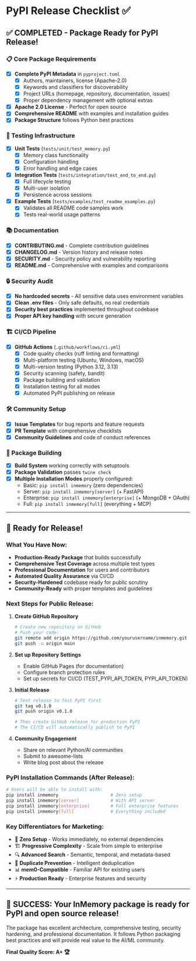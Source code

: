 # PyPI Release Checklist ✅

## ✅ COMPLETED - Package Ready for PyPI Release!

### 📋 Core Package Requirements
- [x] **Complete PyPI Metadata** in `pyproject.toml`
  - [x] Authors, maintainers, license (Apache-2.0)
  - [x] Keywords and classifiers for discoverability
  - [x] Project URLs (homepage, repository, documentation, issues)
  - [x] Proper dependency management with optional extras
- [x] **Apache 2.0 License** - Perfect for open source
- [x] **Comprehensive README** with examples and installation guides
- [x] **Package Structure** follows Python best practices

### 🧪 Testing Infrastructure
- [x] **Unit Tests** (`tests/unit/test_memory.py`)
  - [x] Memory class functionality
  - [x] Configuration handling
  - [x] Error handling and edge cases
- [x] **Integration Tests** (`tests/integration/test_end_to_end.py`)
  - [x] Full lifecycle testing
  - [x] Multi-user isolation
  - [x] Persistence across sessions
- [x] **Example Tests** (`tests/examples/test_readme_examples.py`)
  - [x] Validates all README code samples work
  - [x] Tests real-world usage patterns

### 📚 Documentation
- [x] **CONTRIBUTING.md** - Complete contribution guidelines
- [x] **CHANGELOG.md** - Version history and release notes  
- [x] **SECURITY.md** - Security policy and vulnerability reporting
- [x] **README.md** - Comprehensive with examples and comparisons

### 🔒 Security Audit
- [x] **No hardcoded secrets** - All sensitive data uses environment variables
- [x] **Clean .env files** - Only safe defaults, no real credentials
- [x] **Security best practices** implemented throughout codebase
- [x] **Proper API key handling** with secure generation

### 🏗️ CI/CD Pipeline
- [x] **GitHub Actions** (`.github/workflows/ci.yml`)
  - [x] Code quality checks (ruff linting and formatting)
  - [x] Multi-platform testing (Ubuntu, Windows, macOS)
  - [x] Multi-version testing (Python 3.12, 3.13)
  - [x] Security scanning (safety, bandit)
  - [x] Package building and validation
  - [x] Installation testing for all modes
  - [x] Automated PyPI publishing on release

### 🛠️ Community Setup
- [x] **Issue Templates** for bug reports and feature requests
- [x] **PR Template** with comprehensive checklists
- [x] **Community Guidelines** and code of conduct references

### 🔧 Package Building
- [x] **Build System** working correctly with setuptools
- [x] **Package Validation** passes `twine check`
- [x] **Multiple Installation Modes** properly configured:
  - Basic: `pip install inmemory` (zero dependencies)
  - Server: `pip install inmemory[server]` (+ FastAPI)
  - Enterprise: `pip install inmemory[enterprise]` (+ MongoDB + OAuth)
  - Full: `pip install inmemory[full]` (everything + MCP)

---

## 🚀 Ready for Release!

### What You Have Now:
- **Production-Ready Package** that builds successfully
- **Comprehensive Test Coverage** across multiple test types
- **Professional Documentation** for users and contributors
- **Automated Quality Assurance** via CI/CD
- **Security-Hardened** codebase ready for public scrutiny
- **Community-Ready** with proper templates and guidelines

### Next Steps for Public Release:

1. **Create GitHub Repository**
   ```bash
   # Create new repository on GitHub
   # Push your code:
   git remote add origin https://github.com/yourusername/inmemory.git
   git push -u origin main
   ```

2. **Set up Repository Settings**
   - Enable GitHub Pages (for documentation)
   - Configure branch protection rules
   - Set up secrets for CI/CD (TEST_PYPI_API_TOKEN, PYPI_API_TOKEN)

3. **Initial Release**
   ```bash
   # Test release to Test PyPI first
   git tag v0.1.0
   git push origin v0.1.0
   
   # Then create GitHub release for production PyPI
   # The CI/CD will automatically publish to PyPI
   ```

4. **Community Engagement**
   - Share on relevant Python/AI communities
   - Submit to awesome-lists
   - Write blog post about the release

### PyPI Installation Commands (After Release):
```bash
# Users will be able to install with:
pip install inmemory                    # Zero setup
pip install inmemory[server]            # With API server
pip install inmemory[enterprise]        # Full enterprise features  
pip install inmemory[full]              # Everything included
```

### Key Differentiators for Marketing:
- 🚀 **Zero Setup** - Works immediately, no external dependencies
- 🏗️ **Progressive Complexity** - Scale from simple to enterprise
- 🔍 **Advanced Search** - Semantic, temporal, and metadata-based
- 🚫 **Duplicate Prevention** - Intelligent deduplication
- 📊 **mem0-Compatible** - Familiar API for existing users
- ⚡ **Production Ready** - Enterprise features and security

---

## 🎯 SUCCESS: Your InMemory package is ready for PyPI and open source release!

The package has excellent architecture, comprehensive testing, security hardening, and professional documentation. It follows Python packaging best practices and will provide real value to the AI/ML community.

**Final Quality Score: A+ 🏆**
